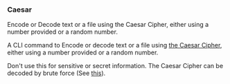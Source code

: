 ### Caesar

Encode or Decode text or a file using the Caesar Cipher, either using a number provided or a random number.

A CLI command to Encode or decode text or a file using [the Caesar Cipher](https://en.wikipedia.org/wiki/Caesar_cipher), either using a number provided or a random number.

Don't use this for sensitive or secret information. The Caesar Cipher can be decoded by brute force (See [this](https://en.wikipedia.org/wiki/Caesar_cipher#Breaking_the_cipher)).
